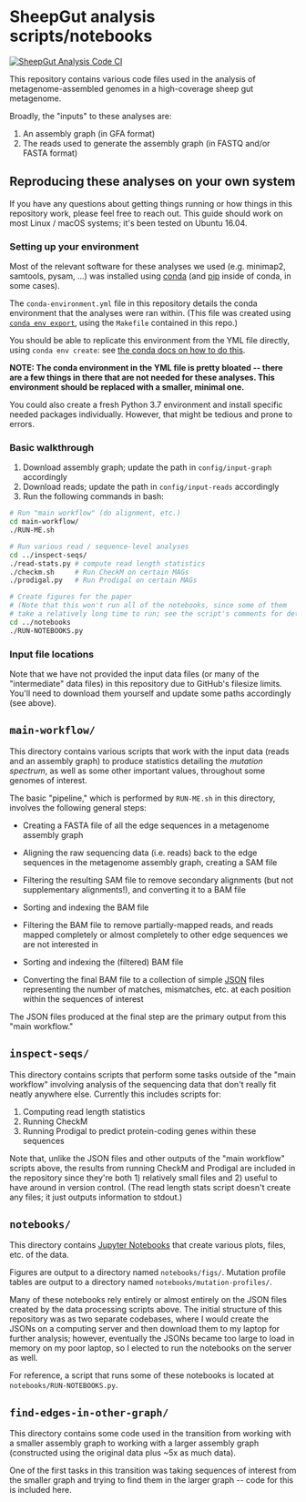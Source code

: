 # SheepGut analysis scripts/notebooks

[![SheepGut Analysis Code CI](https://github.com/fedarko/sheepgut/actions/workflows/main.yml/badge.svg)](https://github.com/fedarko/sheepgut/actions/workflows/main.yml)

This repository contains various code files used in the analysis of metagenome-assembled genomes in a high-coverage sheep gut metagenome.

Broadly, the "inputs" to these analyses are:

1. An assembly graph (in GFA format)
2. The reads used to generate the assembly graph (in FASTQ and/or FASTA format)

## Reproducing these analyses on your own system

If you have any questions about getting things running or how things in this
repository work, please feel free to reach out. This guide should work on most
Linux / macOS systems; it's been tested on Ubuntu 16.04.

### Setting up your environment
Most of the relevant software for these analyses we used (e.g. minimap2,
samtools, pysam, ...) was installed using [conda](https://conda.io/) (and
[pip](https://pip.pypa.io/) inside of conda, in some cases).

The `conda-environment.yml` file in this repository details the conda
environment that the analyses were ran within.
(This file was created using [`conda env
export`](https://conda.io/projects/conda/en/latest/user-guide/tasks/manage-environments.html#activating-an-environment),
using the `Makefile` contained in this repo.)

You should be able to replicate this environment from the YML file directly,
using `conda env create`:
see [the conda docs on how to do this](https://docs.conda.io/projects/conda/en/master/user-guide/tasks/manage-environments.html#creating-an-environment-from-an-environment-yml-file).

**NOTE: The conda environment in the YML file is pretty bloated -- there are a
few things in there that are not needed for these analyses. This environment
should be replaced with a smaller, minimal one.**

You could also create a fresh Python 3.7 environment and install specific
needed packages individually. However, that might be tedious and prone to
errors.

### Basic walkthrough

1. Download assembly graph; update the path in `config/input-graph` accordingly
2. Download reads; update the path in `config/input-reads` accordingly
3. Run the following commands in bash:

```bash
# Run "main workflow" (do alignment, etc.)
cd main-workflow/
./RUN-ME.sh

# Run various read / sequence-level analyses
cd ../inspect-seqs/
./read-stats.py # compute read length statistics
./checkm.sh     # Run CheckM on certain MAGs
./prodigal.py   # Run Prodigal on certain MAGs

# Create figures for the paper
# (Note that this won't run all of the notebooks, since some of them
# take a relatively long time to run; see the script's comments for details)
cd ../notebooks
./RUN-NOTEBOOKS.py
```

### Input file locations

Note that we have not provided the input data files (or many of the
"intermediate" data files) in this repository due to GitHub's filesize limits.
You'll need to download them yourself and update some paths accordingly (see
above).

## `main-workflow/`

This directory contains various scripts that work with the input data
(reads and an assembly graph) to produce statistics detailing the _mutation
spectrum_, as well as some other important values, throughout some genomes of
interest.

The basic "pipeline," which is performed by `RUN-ME.sh` in this directory,
involves the following general steps:

- Creating a FASTA file of all the edge sequences in a metagenome assembly graph

- Aligning the raw sequencing data (i.e. reads) back to the edge sequences in
  the metagenome assembly graph, creating a SAM file

- Filtering the resulting SAM file to remove secondary alignments (but not supplementary alignments!), and converting it to a BAM file

- Sorting and indexing the BAM file

- Filtering the BAM file to remove partially-mapped reads, and reads mapped completely or almost completely to other edge sequences we are not interested in

- Sorting and indexing the (filtered) BAM file

- Converting the final BAM file to a collection of simple
  [JSON](https://en.wikipedia.org/wiki/JSON) files representing the number
  of matches, mismatches, etc. at each position within the sequences of
  interest

The JSON files produced at the final step are the primary output from this
"main workflow."

## `inspect-seqs/`

This directory contains scripts that perform some tasks outside of the
"main workflow" involving analysis of the sequencing data
that don't really fit neatly anywhere else. Currently this includes scripts
for:

1. Computing read length statistics
2. Running CheckM
3. Running Prodigal to predict protein-coding genes within these sequences

Note that, unlike the JSON files and other outputs of the "main workflow"
scripts above, the results from running CheckM and Prodigal are
included in the repository since they're
both 1) relatively small files and 2) useful to have around in version control.
(The read length stats script doesn't create any files; it just outputs
information to stdout.)

## `notebooks/`

This directory contains [Jupyter Notebooks](https://en.wikipedia.org/wiki/Project_Jupyter#Jupyter_Notebook) that create various plots, files, etc. of the data.

Figures are output to a directory named `notebooks/figs/`.
Mutation profile tables are output to a directory named
`notebooks/mutation-profiles/`.

Many of these notebooks rely entirely or almost entirely on the JSON files
created by the data processing scripts above. The initial structure of this
repository was as two separate codebases, where I would create the JSONs on a
computing server and then download them to my laptop for further analysis;
however, eventually the JSONs became too large to load in memory on my poor
laptop, so I elected to run the notebooks on the server as well.

For reference, a script that runs some of these
notebooks is located at `notebooks/RUN-NOTEBOOKS.py`.

## `find-edges-in-other-graph/`

This directory contains some code used in the transition from working with
a smaller assembly graph to working with a larger assembly graph (constructed
using the original data plus ~5x as much data).

One of the first tasks in this transition was taking sequences of interest
from the smaller graph and trying to find them in the larger graph -- code
for this is included here.
